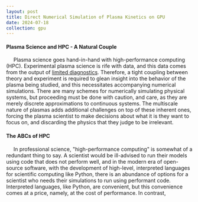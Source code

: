 ```yaml
---
layout: post
title: Direct Numerical Simulation of Plasma Kinetics on GPU
date: 2024-07-18
collection: gpu
---
```

#### Plasma Science and HPC - A Natural Couple
&nbsp;&nbsp;&nbsp;&nbsp; Plasma science goes hand-in-hand with high-performance computing (HPC). Experimental plasma science is rife with data, and this data comes from the output of [limited diagnostics](../fusion/2024-07-18_plasmadiagnostics). Therefore, a tight coupling between theory and experiment is required to glean insight into the behavior of the plasma being studied, and this necessitates accompanying numerical simulations. There are many schemes for numerically simulating physical systems, but proceeding must be done with caution, and care, as they are merely discrete approximations to continuous systems. The multiscale nature of plasmas adds additional challenges on top of these inherent ones, forcing the plasma scientist to make decisions about what it is they want to focus on, and discarding the physics that they judge to be irrelevant.    

#### The ABCs of HPC
&nbsp;&nbsp;&nbsp;&nbsp; In professional science, "high-performance computing" is somewhat of a redundant thing to say. A scientist would be ill-advised to run their models using code that does not perform well, and in the modern era of open-source software, with the development of high-level, interpreted languages for scientific computing like Python, there is an abundance of options for a scientist who needs their simulations to run using performant code. Interpreted languages, like Python, are convenient, but this convenience comes at a price, namely, at the cost of performance. In contrast,    
